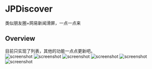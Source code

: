 # JPDiscover
类似朋友圈+网易新闻滑屏，一点一点来

## Overview
目前只实现了列表，其他的功能一点点更新吧。<br /> 
![screenshot](https://github.com/zhujia18/JPDiscover/blob/master/add-slide.png)
![screenshot](https://github.com/zhujia18/JPDiscover/blob/master/Screenshoot/1.png)
![screenshot](https://github.com/zhujia18/JPDiscover/blob/master/Screenshoot/2.png)
![screenshot](https://github.com/zhujia18/JPDiscover/blob/master/Screenshoot/3.png)
![screenshot](https://github.com/zhujia18/JPDiscover/blob/master/Screenshoot/effect.gif)
![screenshot](https://github.com/zhujia18/JPDiscover/blob/master/Screenshoot/frame.png)
